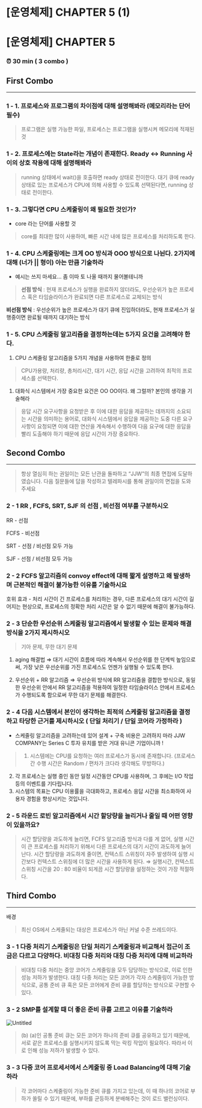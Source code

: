 # [운영체제] CHAPTER 5 (1)

# [운영체제] CHAPTER 5

### ⏰ 30 min ( 3 combo )

## **First Combo**

---

### 1 - 1. 프로세스와 프로그램의 차이점에 대해 설명해봐라 (메모리라는 단어 필수)

> 프로그램은 실행 가능한 파일, 프로세스는 프로그램을 실행시켜 메모리에 적재된 것
> 

### 1 - 2. 프로세스에는 State라는 개념이 존재한다. Ready ↔ Running 사이의 상호 작용에 대해 설명해봐라

> running 상태에서 wait()을 호출하면 ready 상태로 전이한다.
대기 큐에 ready상태로 있는 프로세스가 CPU에 의해 사용할 수 있도록 선택된다면, running 상태로 전이한다.
> 

### 1 - 3. 그렇다면 CPU 스케줄링이 왜 필요한 것인가?

- core 라는 단어를 사용할 것

> core를 최대한 많이 사용하여, 빠른 시간 내에 많은 프로세스를 처리하도록 한다.
> 

### 1 - 4. CPU 스케줄링에는 크게 OO 방식과 OOO 방식으로 나뉜다. 2가지에 대해 (너가 || 형이) 아는 만큼 기술하라

- 예시는 쓰지 마세요… 좀 이따 토 나올 때까지 물어볼테니까

> **선점 방식**
: 현재 프로세스가 실행을 완료하지 않더라도, 우선순위가 높은 프로세스 혹은 타임슬라이스가 완료되면 다른 프로세스로 교체되는 방식

**비선점 방식**
: 우선순위가 높은 프로세스가 대기 큐에 진입하더라도, 현재 프로세스가 실행중이면 완료될 때까지 대기하는 방식
> 

### 1 - 5. CPU 스케줄링 알고리즘을 결정하는데는 5가지 요건을 고려해야 한다.

1. CPU 스케줄링 알고리즘을 5가지 개념을 사용하여 한줄로 정의

> CPU가용량, 처리량, 총처리시간, 대기 시간, 응답 시간을 고려하여 최적의 프로세스를 선택한다.
> 
1. 대화식 시스템에서 가장 중요한 요건은 OO OO이다. 왜 그럴까? 본인의 생각을 기술해라

> 응답 시간
요구사항을 요청받은 후 이에 대한 응답을 제공하는 데까지의 소요되는 시간을 의미하는 용어로, 대화식 시스템에서 응답을 제공하는 도중 다른 요구사항이 요청되면 이에 대한 연산을 계속해서 수행하여 다음 요구에 대한 응답을 빨리 도출해야 하기 때문에 응답 시간이 가장 중요하다.
> 

## Second Combo

---

> 항상 열심히 하는 권일이는 모든 난관을 돌파하고 “JJW”의 최종 면접에 도달하였습니다. 다음 질문들에 답을 작성하고 텔레파시를 통해 권일이의 면접을 도와주세요
> 

### 2 - 1 RR , FCFS, SRT, SJF 의 선점 , 비선점 여부를 구분하시오

RR - 선점

FCFS - 비선점

SRT - 선점 / 비선점 모두 가능

SJF - 선점 / 비선점 모두 가능

### 2 - 2 FCFS 알고리즘의 convoy effect에 대해 **짧게 설명**하고 **왜 발생**하며 **근본적인 해결이 불가능**한 이유를 기술하시요

호위 효과 - 처리 시간이 긴 프로세스를 처리하는 경우, 다른 프로세스의 대기 시간이 길어지는 현상으로, 프로세스의 정확한 처리 시간은 알 수 없기 때문에 해결이 불가능하다.

### 2 - 3 단순한 우선순위 스케줄링 알고리즘에서 발생할 수 있는 문제와 해결 방식을 2가지 제시하시오

> 기아 문제, 무한 대기 문제

1. aging 해결법
⇒ 대기 시간이 흐름에 따라 계속해서 우선순위를 한 단계씩 높임으로써, 가장 낮은 우선순위를 가진 프로세스도 언젠가 실행될 수 있도록 한다.

2. 우선순위 + RR 알고리즘
⇒ 우선순위 방식에 RR 알고리즘을 결합한 방식으로, 동일한 우선순위 안에서 RR 알고리즘을 적용하여 일정한 타임슬라이스 안에서 프로세스가 수행되도록 함으로써 무한 대기 문제를 해결한다.
> 

### 2 - 4 다음 시스템에서 본인이 생각하는 **최적의 스케줄링 알고리즘을 결정하**고 **타당한 근거**를 제시하시오 ( 단일 처리기  / 단일 코어라 가정하라 )

- 스케줄링 알고리즘을 고려하는데 있어 설계 + 구축 비용은 고려하지 마라 JJW COMPANY는 Series C 투자 유치를 받은 거대 유니콘 기업이니까 !

> 1. 시스템에는 CPU를 요청하는 여러 프로세스가 동시에 존재합니다. (프로세스 간 수행 시간은 Random / 편차가 크다라 생각해도 무방하다.)
2. 각 프로세스는 실행 중인 동안 일정 시간동안 CPU를 사용하며, 그 후에는 I/O 작업 등의 이벤트를 기다립니다.
3. 시스템의 목표는 CPU 이용률을 극대화하고, 프로세스 응답 시간을 최소화하여 사용자 경험을 향상시키는 것입니다.
> 

> 
> 

### 2 - 5 라운드 로빈 알고리즘에서 시간 할당량을 늘리거나 줄일 때 어떤 영향이 있을까요?

> 시간 할당량을 과도하게 늘리면, FCFS 알고리즘 방식과 다를 게 없어, 실행 시간이 큰 프로세스를 처리하기 위해서 다른 프로세스의 대기 시간이 과도하게 늘어난다.
시간 할당량을 과도하게 줄이면, 컨텍스트 스위칭이 자주 발생하여 실행 시간보다 컨텍스트 스위칭에 더 많은 시간을 사용하게 된다.
⇒ 실행시간, 컨텍스트스위칭 시간을 20 : 80 비율이 되게끔 시간 할당량을 설정하는 것이 가장 적절하다.
> 

## Third Combo

---

배경

> 최신 OS에서 스케줄되는 대상은 프로세스가 아닌 커널 수준 쓰레드이다.
> 

### 3 - 1 다중 처리기 스케줄링은 단일 처리기 스케줄링과 비교해서 접근이 조금은 다르고 다양하다. 비대칭 다중 처리와 대칭 다중 처리에 대해 비교하라

> 비대칭 다중 처리는 중앙 코어가 스케줄링을 모두 담당하는 방식으로, 이로 인한 성능 저하가 발생한다.
대칭 다중 처리는 모든 코어가 각자 스케줄링이 가능한 방식으로, 공통 준비 큐 혹은 모든 코어에게 준비 큐를 할당하는 방식으로 구현할 수 있다.
> 

### 3 - 2 SMP를 설계할 때 더 좋은 준비 큐를 고르고 이유를 기술하라

![Untitled](https://prod-files-secure.s3.us-west-2.amazonaws.com/93e932aa-238e-4c21-92c0-b3a86388ec72/36467ef4-e223-4b8b-bf4a-248c2f61b03b/Untitled.png)

> (b)
(a)인 공통 준비 큐는 모든 코어가 하나의 준비 큐를 공유하고 있기 때문에, 서로 같은 프로세스를 실행시키지 않도록 막는 락킹 작업이 필요하다. 따라서 이로 인해 성능 저하가 발생할 수 있다.
> 

### 3 - 3 다중 코어 프로세서에서 스케줄링 중 Load Balancing에 대해 기술하라

> 각 코어마다 스케줄링이 가능한 준비 큐를 가지고 있는데, 이 때 하나의 코어로 부하가 쏠릴 수 있기 때문에, 부하를 균등하게 분배해주는 것이 로드 밸런싱이다.
> 
